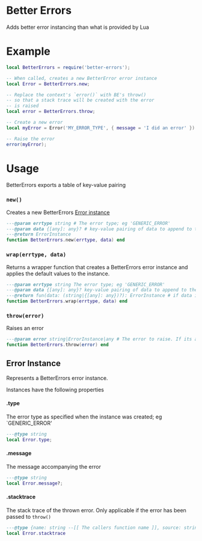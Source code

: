 # Better Errors
Adds better error instancing than what is provided by Lua

# Example
```lua
local BetterErrors = require('better-errors');

-- When called, creates a new BetterError error instance
local Error = BetterErrors.new;

-- Replace the context's `error()` with BE's throw()
-- so that a stack trace will be created with the error
-- is raised
local error = BetterErrors.throw;

-- Create a new error
local myError = Error('MY_ERROR_TYPE', { message = 'I did an error' })

-- Raise the error
error(myError);
```

# Usage
BetterErrors exports a table of key-value pairing

### `new()`
Creates a new BetterErrors [Error instance](#error-instance)

```lua
---@param errtype string # The error type; eg 'GENERIC_ERROR'
---@param data {[any]: any}? # key-value pairing of data to append to the error
---@return ErrorInstance
function BetterErrors.new(errtype, data) end
```

### `wrap(errtype, data)`
Returns a wrapper function that creates a BetterErrors error instance and applies the default values to the instance.

```lua
---@param errtype string The error type; eg 'GENERIC_ERROR'
---@param data {[any]: any}? key-value pairing of data to append to the error
---@return fun(data: (string|{[any]: any})?): ErrorInstance # if data is a string, it will be used as the instance's `message` property
function BetterErrors.wrap(errtype, data) end
```

### `throw(error)`
Raises an error

```lua
---@param error string|ErrorInstance|any # The error to raise. If its a string, a generic error will be created and the string will be used as the error's `message` property
function BetterErrors.throw(error) end
```

## Error Instance
Represents a BetterErrors error instance.

Instances have the following properties

#### .type
The error type as specified when the instance was created; eg `GENERIC_ERROR'

```lua
---@type string
local Error.type;
```

#### .message
The message accompanying the error

```lua
---@type string
local Error.message?;
```

#### .stacktrace
The stack trace of the thrown error. Only applicable if the error has been passed to `throw()`

```lua
---@type {name: string --[[ The callers function name ]], source: string --[[ the file the caller is from ]], line: number, column: number}[]?
local Error.stacktrace
```
